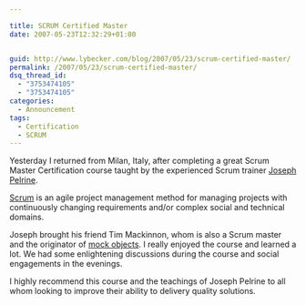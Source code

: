 ```yaml
---

title: SCRUM Certified Master
date: 2007-05-23T12:32:29+01:00


guid: http://www.lybecker.com/blog/2007/05/23/scrum-certified-master/
permalink: /2007/05/23/scrum-certified-master/
dsq_thread_id:
  - "3753474105"
  - "3753474105"
categories:
  - Announcement
tags:
  - Certification
  - SCRUM
---
```

Yesterday I returned from Milan, Italy, after completing a great Scrum Master Certification course taught by the experienced Scrum trainer [Joseph Pelrine](http://www.metaprog.com/blogs/).

[Scrum](http://en.wikipedia.org/wiki/Scrum_%28management%29) is an agile project management method for managing projects with continuously changing requirements
and/or complex social and technical domains.

Joseph brought his friend Tim Mackinnon, whom is also a Scrum master and the originator of [mock objects](http://en.wikipedia.org/wiki/Mock_object). I really enjoyed the course and learned a lot. We had some enlightening discussions during the course and social engagements in the evenings.

I highly recommend this course and the teachings of Joseph Pelrine to all whom looking to improve their ability to delivery quality solutions.
